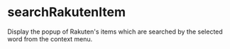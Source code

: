 searchRakutenItem
=================

Display the popup of Rakuten's items which are searched by the selected word from the context menu.
